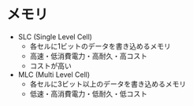 # メモリ

- SLC (Single Level Cell)
    - 各セルに1ビットのデータを書き込めるメモリ
    - 高速・低消費電力・高耐久・高コスト
    - コストが高い
- MLC (Multi Level Cell)
    - 各セルに3ビット以上のデータを書き込めるメモリ
    - 低速・高消費電力・低耐久・低コスト
